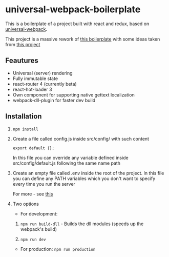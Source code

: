 # universal-webpack-boilerplate

This is a boilerplate of a project built with react and redux, based on [universal-webpack](https://github.com/halt-hammerzeit/universal-webpack).

This project is a massive rework of [this boilerplate](https://github.com/halt-hammerzeit/webpack-react-redux-isomorphic-render-example) with some ideas taken from [this project](https://github.com/erikras/react-redux-universal-hot-example)

## Feautures

+ Universal (server) rendering
+ Fully immutable state
+ react-router 4 (currently beta)
+ react-hot-loader 3
+ Own component for supporting native gettext localization
+ webpack-dll-plugin for faster dev build

## Installation
1. `npm install`

2. Create a file called config.js inside src/config/ with such content

	`export default {};`

	In this file you can override any variable defined inside src/config/default.js following the same name path

3. Create an empty file called .env inside the root of the project.
In this file you can define any PATH variables which you don't want to specify every time you run the server

	For more - see [this](https://github.com/motdotla/dotenv)

4. Two options

	- For development:

	1. `npm run build-dll` - Builds the dll modules (speeds up the webpack's build)

	2. `npm run dev`

	+ For production: `npm run production`


